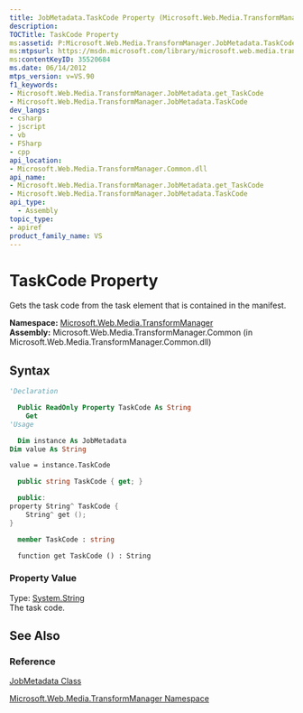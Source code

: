 ```yaml
---
title: JobMetadata.TaskCode Property (Microsoft.Web.Media.TransformManager)
description: 
TOCTitle: TaskCode Property
ms:assetid: P:Microsoft.Web.Media.TransformManager.JobMetadata.TaskCode
ms:mtpsurl: https://msdn.microsoft.com/library/microsoft.web.media.transformmanager.jobmetadata.taskcode(v=VS.90)
ms:contentKeyID: 35520684
ms.date: 06/14/2012
mtps_version: v=VS.90
f1_keywords:
- Microsoft.Web.Media.TransformManager.JobMetadata.get_TaskCode
- Microsoft.Web.Media.TransformManager.JobMetadata.TaskCode
dev_langs:
- csharp
- jscript
- vb
- FSharp
- cpp
api_location:
- Microsoft.Web.Media.TransformManager.Common.dll
api_name:
- Microsoft.Web.Media.TransformManager.JobMetadata.get_TaskCode
- Microsoft.Web.Media.TransformManager.JobMetadata.TaskCode
api_type:
  - Assembly
topic_type:
- apiref
product_family_name: VS
---
```


# TaskCode Property

Gets the task code from the task element that is contained in the manifest.

**Namespace:**  [Microsoft.Web.Media.TransformManager](microsoft-web-media-transformmanager-namespace.md)  
**Assembly:**  Microsoft.Web.Media.TransformManager.Common (in Microsoft.Web.Media.TransformManager.Common.dll)

## Syntax

```vb
'Declaration

  Public ReadOnly Property TaskCode As String
    Get
'Usage

  Dim instance As JobMetadata
Dim value As String

value = instance.TaskCode
```

```csharp
  public string TaskCode { get; }
```

```cpp
  public:
property String^ TaskCode {
    String^ get ();
}
```

``` fsharp
  member TaskCode : string
```

```jscript
  function get TaskCode () : String
```

### Property Value

Type: [System.String](https://msdn.microsoft.com/library/s1wwdcbf)  
The task code.  

## See Also

### Reference

[JobMetadata Class](jobmetadata-class-microsoft-web-media-transformmanager.md)

[Microsoft.Web.Media.TransformManager Namespace](microsoft-web-media-transformmanager-namespace.md)
